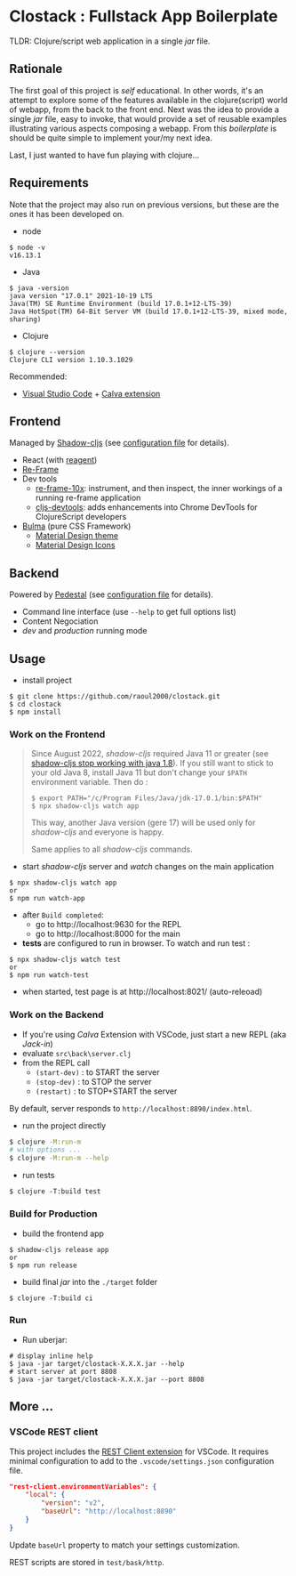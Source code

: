 # Clostack :  Fullstack App Boilerplate

TLDR: Clojure/script web application in a single *jar* file.

## Rationale

The first goal of this project is *self* educational. In other words, it's an attempt to explore some of the features available in the clojure(script) world of webapp, from the back to the front end. Next was the idea to provide a single *jar* file, easy to invoke, that would provide a set of reusable examples illustrating various aspects composing a webapp. From this *boilerplate* is should be quite simple to implement your/my next idea.

Last, I just wanted to have fun playing with clojure...

## Requirements

Note that the project may also run on previous versions, but these are the ones it has been developed on.

- node
```shell
$ node -v
v16.13.1
```
- Java 
```shell
$ java -version
java version "17.0.1" 2021-10-19 LTS
Java(TM) SE Runtime Environment (build 17.0.1+12-LTS-39)
Java HotSpot(TM) 64-Bit Server VM (build 17.0.1+12-LTS-39, mixed mode, sharing)
```

- Clojure
```shell
$ clojure --version
Clojure CLI version 1.10.3.1029
```

Recommended:
- [Visual Studio Code](https://code.visualstudio.com/) + [Calva extension](https://marketplace.visualstudio.com/items?itemName=betterthantomorrow.calva)

## Frontend

Managed by [Shadow-cljs](https://shadow-cljs.github.io/docs/UsersGuide.html) (see [configuration file](shadow-cljs.edn) for details).

- React (with [reagent](https://cljdoc.org/d/reagent/reagent/1.1.1/doc/documentation-index))
- [Re-Frame](https://day8.github.io/re-frame/)
- Dev tools
  - [re-frame-10x](https://github.com/day8/re-frame-10x): instrument, and then inspect, the inner workings of a running re-frame application
  - [cljs-devtools](https://github.com/binaryage/cljs-devtools): adds enhancements into Chrome DevTools for ClojureScript developers
- [Bulma](https://bulma.io) (pure CSS Framework)
  - [Material Design theme](https://jenil.github.io/bulmaswatch/materia)
  - [Material Design Icons](https://materialdesignicons.com/)

## Backend

Powered by [Pedestal](http://pedestal.io/) (see [configuration file](deps.edn) for details).

- Command line interface (use `--help` to get full options list)
- Content Negociation
- *dev* and *production* running mode

## Usage

- install project
```
$ git clone https://github.com/raoul2000/clostack.git
$ cd clostack
$ npm install
```

### Work on the Frontend

> Since August 2022, *shadow-cljs* required Java 11 or greater (see [shadow-cljs stop working with java 1.8](https://github.com/thheller/shadow-cljs/issues/1050)). If you still want to stick to your old Java 8, install Java 11 but don't change your `$PATH` environment variable. Then do : 
>```
> $ export PATH="/c/Program Files/Java/jdk-17.0.1/bin:$PATH"
> $ npx shadow-cljs watch app
>```
> This way, another Java version (gere 17) will be used only for *shadow-cljs* and everyone is happy.
> 
> Same applies to all *shadow-cljs* commands.
>

- start *shadow-cljs* server and *watch* changes on the main application
```shell
$ npx shadow-cljs watch app
or
$ npm run watch-app
```
- after `Build completed`:
  - go to http://localhost:9630 for the REPL
  - go to http://localhost:8000 for the main
- **tests** are configured to run in browser. To watch and run test :
```shell
$ npx shadow-cljs watch test
or
$ npm run watch-test
```
- when started, test page is at http://localhost:8021/ (auto-releoad)

### Work on the Backend

- If you're using *Calva* Extension with VSCode, just start a new REPL (aka *Jack-in*)
- evaluate `src\back\server.clj`
- from the REPL call 
  - `(start-dev)` : to START the server
  - `(stop-dev)` : to STOP the server
  - `(restart)` : to STOP+START the server

By default, server responds to `http://localhost:8890/index.html`.

- run the project directly
```bash
$ clojure -M:run-m
# with options ...
$ clojure -M:run-m --help
```
- run tests
```shell
$ clojure -T:build test
```

### Build for Production

- build the frontend app
```shell
$ shadow-cljs release app
or
$ npm run release
```
- build final *jar* into the `./target` folder
```shell
$ clojure -T:build ci
```

### Run
- Run uberjar:
```shell
# display inline help
$ java -jar target/clostack-X.X.X.jar --help
# start server at port 8808
$ java -jar target/clostack-X.X.X.jar --port 8808
```

## More ...

### VSCode REST client

This project includes the [REST Client extension](https://marketplace.visualstudio.com/items?itemName=humao.rest-client) for VSCode. It requires minimal configuration to add to the `.vscode/settings.json` configuration file.


```json
"rest-client.environmentVariables": {
	"local": {
		"version": "v2",
		"baseUrl": "http://localhost:8890"
	}
}
```
Update `baseUrl` property to match your settings customization.

REST scripts are stored in `test/bask/http`.


